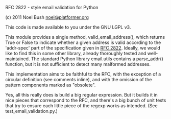 RFC 2822 - style email validation for Python

(c) 2011 Noel Bush <noel@platformer.org>

This code is made available to you under the GNU LGPL v3.

This module provides a single method, valid_email_address(), which returns True or False to indicate whether a given address is valid according to the 'addr-spec' part of the specification given in [RFC 2822](http://www.ietf.org/rfc/rfc2822.txt).  Ideally, we would like to find this in some other library, already thoroughly tested and well- maintained.  The standard Python library email.utils contains a parse_addr() function, but it is not sufficient to detect many malformed addresses.

This implementation aims to be faithful to the RFC, with the exception of a circular definition (see comments inline), and with the omission of the pattern components marked as "obsolete".

Yes, all this really does is build a big regular expression.  But it builds it in nice pieces that correspond to the RFC, and there's a big bunch of unit tests that try to ensure each little piece of the regexp works as intended.  (See test_email_validation.py.)
